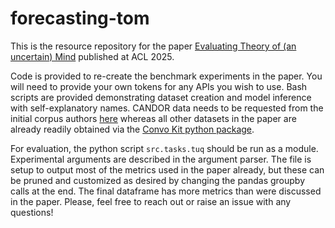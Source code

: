 # forecasting-tom
This is the resource repository for the paper [Evaluating Theory of (an uncertain) Mind](https://aclanthology.org/2025.acl-long.395/) published at ACL 2025.

Code is provided to re-create the benchmark experiments in the paper. You will need to provide your own tokens for any APIs you wish to use. Bash scripts are provided demonstrating dataset creation and model inference with self-explanatory names. CANDOR data needs to be requested from the initial corpus authors [here](https://betterup-data-requests.herokuapp.com) whereas all other datasets in the paper are already readily obtained via the [Convo Kit python package](https://convokit.cornell.edu).

For evaluation, the python script ```src.tasks.tuq``` should be run as a module. Experimental arguments are described in the argument parser. The file is setup to output most of the metrics used in the paper already, but these can be pruned and customized as desired by changing the pandas groupby calls at the end. The final dataframe has more metrics than were discussed in the paper. Please, feel free to reach out or raise an issue with any questions!